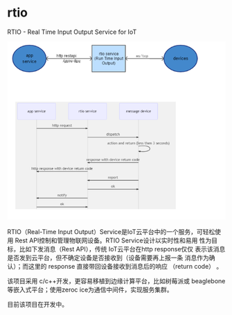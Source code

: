 # rtio
RTIO - Real Time Input Output Service for IoT

![top](./doc/top.PNG)

RTIO（Real-Time Input Output）Service是IoT云平台中的一个服务，可轻松使用 Rest API控制和管理物联网设备。RTIO Service设计以实时性和易用 性为目标，比如下发消息（Rest API），传统 IoT云平台在http response仅仅 表示该消息是否发到云平台，但不确定设备是否接收到（设备需要再上报一条 消息作为确认）；而这里的 response 直接带回设备接收到消息后的响应 （return code） 。 

该项目采用 c/c++开发，更容易移植到边缘计算平台，比如树莓派或 beaglebone等嵌入式平台；使用zeroc ice为通信中间件，实现服务集群。 

目前该项目在开发中。  